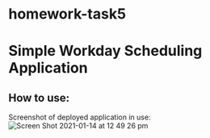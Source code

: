 # homework-task5
<h1>Simple Workday Scheduling Application </h1>

<h2>How to use: </h2>

Screenshot of deployed application in use:
![Screen Shot 2021-01-14 at 12 49 26 pm](https://user-images.githubusercontent.com/69836062/104583941-b45b1400-56b1-11eb-88d7-51d39f66c9af.png)
